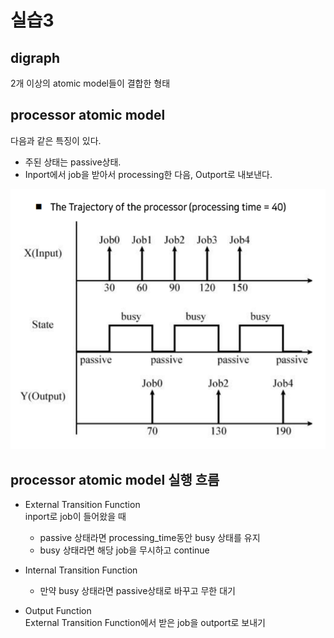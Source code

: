 # 실습3

## digraph

2개 이상의 atomic model들이 결합한 형태

## processor atomic model

다음과 같은 특징이 있다.

- 주된 상태는 passive상태.
- Inport에서 job을 받아서 processing한 다음, Outport로 내보낸다.

![1](image/1.png)

## processor atomic model 실행 흐름

- External Transition Function  
inport로 job이 들어왔을 때
  - passive 상태라면 processing_time동안 busy 상태를 유지
  - busy 상태라면 해당 job을 무시하고 continue

- Internal Transition Function  
  - 만약 busy 상태라면 passive상태로 바꾸고 무한 대기

- Output Function  
External Transition Function에서 받은 job을 outport로 보내기
